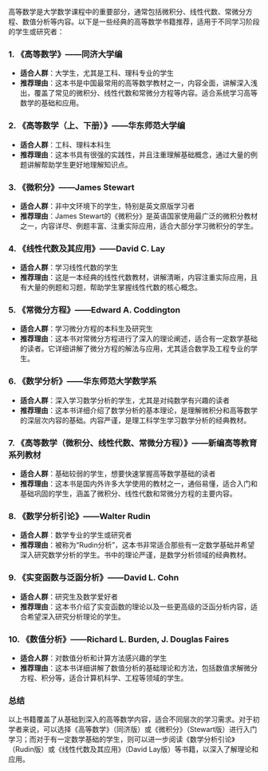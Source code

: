 高等数学是大学数学课程中的重要部分，通常包括微积分、线性代数、常微分方程、数值分析等内容。以下是一些经典的高等数学书籍推荐，适用于不同学习阶段的学生或研究者：

### 1. **《高等数学》——同济大学编**
   - **适合人群**：大学生，尤其是工科、理科专业的学生
   - **推荐理由**：这本书是中国最常用的高等数学教材之一，内容全面，讲解深入浅出，覆盖了常见的微积分、线性代数和常微分方程等内容。适合系统学习高等数学的基础和应用。

### 2. **《高等数学（上、下册）》——华东师范大学编**
   - **适合人群**：工科、理科本科生
   - **推荐理由**：这本书具有很强的实践性，并且注重理解基础概念，通过大量的例题讲解帮助学生更好地理解知识点。

### 3. **《微积分》——James Stewart**
   - **适合人群**：非中文环境下的学生，特别是英文原版学习者
   - **推荐理由**：James Stewart的《微积分》是英语国家使用最广泛的微积分教材之一，内容详尽、例题丰富、注重实际应用，适合大部分学习微积分的学生。

### 4. **《线性代数及其应用》——David C. Lay**
   - **适合人群**：学习线性代数的学生
   - **推荐理由**：这是一本经典的线性代数教材，讲解清晰，内容注重实际应用，且有大量的例题和习题，帮助学生掌握线性代数的核心概念。

### 5. **《常微分方程》——Edward A. Coddington**
   - **适合人群**：学习微分方程的本科生及研究生
   - **推荐理由**：这本书对常微分方程进行了深入的理论阐述，适合有一定数学基础的读者。它详细讲解了微分方程的解法与应用，尤其适合数学及工程专业的学生。

### 6. **《数学分析》——华东师范大学数学系**
   - **适合人群**：深入学习数学分析的学生，尤其是对纯数学有兴趣的读者
   - **推荐理由**：这本书详细介绍了数学分析的基本理论，是理解微积分和高等数学的深层次内容的基础。内容严谨，是理工科学生学习数学分析的经典教材。

### 7. **《高等数学（微积分、线性代数、常微分方程）》——新编高等教育系列教材**
   - **适合人群**：基础较弱的学生，想要快速掌握高等数学基础的读者
   - **推荐理由**：这本书是国内外许多大学使用的教材之一，通俗易懂，适合入门和基础巩固的学生，涵盖了微积分、线性代数和常微分方程的主要内容。

### 8. **《数学分析引论》——Walter Rudin**
   - **适合人群**：数学专业的学生或研究者
   - **推荐理由**：被称为“Rudin分析”，这本书非常适合那些有一定数学基础并希望深入研究数学分析的学生。书中的理论严谨，是数学分析领域的经典教材。

### 9. **《实变函数与泛函分析》——David L. Cohn**
   - **适合人群**：研究生及数学爱好者
   - **推荐理由**：这本书介绍了实变函数的理论以及一些更高级的泛函分析内容，适合希望深入研究分析理论的学生。

### 10. **《数值分析》——Richard L. Burden, J. Douglas Faires**
   - **适合人群**：对数值分析和计算方法感兴趣的学生
   - **推荐理由**：这本书详细讲解了数值分析的基础理论和方法，包括数值求解微分方程、积分等，适合计算机科学、工程等领域的学生。

### 总结
以上书籍覆盖了从基础到深入的高等数学内容，适合不同层次的学习需求。对于初学者来说，可以选择《高等数学》（同济版）或《微积分》（Stewart版）进行入门学习；而对于有一定数学基础的学生，则可以进一步阅读《数学分析引论》（Rudin版）或《线性代数及其应用》（David Lay版）等书籍，以深入了解理论和应用。